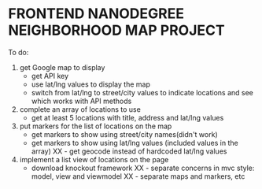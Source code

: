 # FRONTEND NANODEGREE NEIGHBORHOOD MAP PROJECT

To do:
1. get Google map to display
	-	get API key
	-	use lat/lng values to display the map
	-	switch from lat/lng to street/city values to indicate locations
		and see which works with API methods
2. complete an array of locations to use
	-	get at least 5 locations with title, address and lat/lng values
3. put markers for the list of locations on the map
	-	get markers to show using street/city names(didn't work)
	-	get markers to show using lat/lng values (included values in the array)
XX	-	get geocode instead of hardcoded lat/lng values
4. implement a list view of locations on the page
	-	download knockout framework
XX	-	separate concerns in mvc style: model, view and viewmodel
XX	-	separate maps and markers, etc